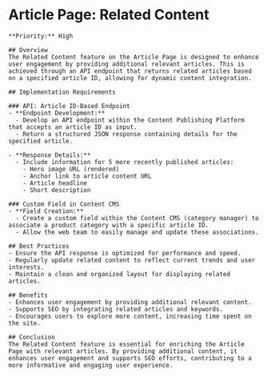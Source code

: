# Article Page: Related Content

    **Priority:** High

    ## Overview
    The Related Content feature on the Article Page is designed to enhance user engagement by providing additional relevant articles. This is achieved through an API endpoint that returns related articles based on a specified article ID, allowing for dynamic content integration.

    ## Implementation Requirements

    ### API: Article ID-Based Endpoint
    - **Endpoint Development:**
      - Develop an API endpoint within the Content Publishing Platform that accepts an article ID as input.
      - Return a structured JSON response containing details for the specified article.

    - **Response Details:**
      - Include information for 5 more recently published articles:
        - Hero image URL (rendered)
        - Anchor link to article content URL
        - Article headline
        - Short description

    ### Custom Field in Content CMS
    - **Field Creation:**
      - Create a custom field within the Content CMS (category manager) to associate a product category with a specific article ID.
      - Allow the web team to easily manage and update these associations.

    ## Best Practices
    - Ensure the API response is optimized for performance and speed.
    - Regularly update related content to reflect current trends and user interests.
    - Maintain a clean and organized layout for displaying related articles.

    ## Benefits
    - Enhances user engagement by providing additional relevant content.
    - Supports SEO by integrating related articles and keywords.
    - Encourages users to explore more content, increasing time spent on the site.

    ## Conclusion
    The Related Content feature is essential for enriching the Article Page with relevant articles. By providing additional content, it enhances user engagement and supports SEO efforts, contributing to a more informative and engaging user experience.
